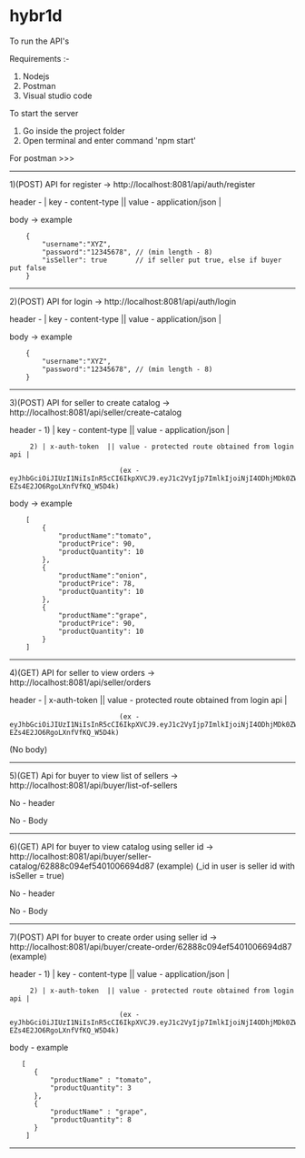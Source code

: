 # hybr1d


To run the API's

Requirements :-
1) Nodejs
2) Postman
3) Visual studio code

To start the server 
1) Go inside the project folder
2) Open terminal and enter command 'npm start'


For postman >>>

----------------------------------------------------------------------------------------------------------------------------------------------
1)(POST) API for register -> http://localhost:8081/api/auth/register 

header - | key - content-type ||  value - application/json |

body -> example

        {
            "username":"XYZ",
            "password":"12345678", // (min length - 8)
            "isSeller": true       // if seller put true, else if buyer put false
        }
        
   
----------------------------------------------------------------------------------------------------------------------------------------------
2)(POST) API for login -> http://localhost:8081/api/auth/login 

header - | key - content-type ||  value - application/json |

body -> example

        {
            "username":"XYZ",
            "password":"12345678", // (min length - 8)
        }

----------------------------------------------------------------------------------------------------------------------------------------------
3)(POST) API for seller to create catalog -> http://localhost:8081/api/seller/create-catalog 

header - 1) | key - content-type ||  value - application/json |

         2) | x-auth-token  || value - protected route obtained from login api |
                               
                               (ex - eyJhbGciOiJIUzI1NiIsInR5cCI6IkpXVCJ9.eyJ1c2VyIjp7ImlkIjoiNjI4ODhjMDk0ZWY1NDAxMDA2Njk0ZDg3In0sImlhdCI6MTY1MzEyMTY2NCwiZXhwIjoxNjUzOTg1NjY0fQ._Xm40vb3ntyhMbPm-EZs4E2JO6RgoLXnfVfKQ_W5D4k)
                                        
body -> example

        [
            {
                "productName":"tomato",
                "productPrice": 90,
                "productQuantity": 10
            },
            {
                "productName":"onion",
                "productPrice": 78,
                "productQuantity": 10
            },
            {
                "productName":"grape",
                "productPrice": 90,
                "productQuantity": 10
            }
        ]

----------------------------------------------------------------------------------------------------------------------------------------------
4)(GET) API for seller to view orders -> http://localhost:8081/api/seller/orders 

header -    | x-auth-token  || value - protected route obtained from login api |
                               
                               (ex - eyJhbGciOiJIUzI1NiIsInR5cCI6IkpXVCJ9.eyJ1c2VyIjp7ImlkIjoiNjI4ODhjMDk0ZWY1NDAxMDA2Njk0ZDg3In0sImlhdCI6MTY1MzEyMTY2NCwiZXhwIjoxNjUzOTg1NjY0fQ._Xm40vb3ntyhMbPm-EZs4E2JO6RgoLXnfVfKQ_W5D4k)
                                        
(No body)

----------------------------------------------------------------------------------------------------------------------------------------------
5)(GET) Api for buyer to view list of sellers -> http://localhost:8081/api/buyer/list-of-sellers 

No - header

No - Body

----------------------------------------------------------------------------------------------------------------------------------------------
6)(GET) API for buyer to view catalog using seller id -> http://localhost:8081/api/buyer/seller-catalog/62888c094ef5401006694d87 (example) (_id in user is seller id with isSeller = true)

No - header

No - Body

----------------------------------------------------------------------------------------------------------------------------------------------
7)(POST) API for buyer to create order using seller id -> http://localhost:8081/api/buyer/create-order/62888c094ef5401006694d87 (example) 

header - 1) | key - content-type ||  value - application/json |

         2) | x-auth-token  || value - protected route obtained from login api |
                               
                               (ex - eyJhbGciOiJIUzI1NiIsInR5cCI6IkpXVCJ9.eyJ1c2VyIjp7ImlkIjoiNjI4ODhjMDk0ZWY1NDAxMDA2Njk0ZDg3In0sImlhdCI6MTY1MzEyMTY2NCwiZXhwIjoxNjUzOTg1NjY0fQ._Xm40vb3ntyhMbPm-EZs4E2JO6RgoLXnfVfKQ_W5D4k)
                                        
body - example

       [
          {
              "productName" : "tomato",
              "productQuantity": 3
          },
          {
              "productName" : "grape",
              "productQuantity": 8
          }
        ]
----------------------------------------------------------------------------------------------------------------------------------------------
